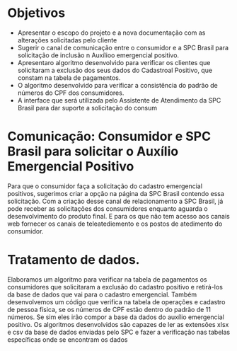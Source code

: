 # Objetivos

  - Apresentar o escopo do projeto e a nova documentação com as alterações solicitadas pelo cliente
  - Sugerir o canal de comunicação entre o consumidor e a SPC Brasil para solicitação de inclusão n Auxílioo emergencial positivo.
  - Apresentaro algoritmo desenvolvido para verificar os clientes que solicitaram a exclusão dos seus dados do Cadastroal Positivo, que constam na tabela de pagamentos.
  -  O algoritmo desenvolvido para verificar a consistência do padrão de números do CPF dos consumidores.
  -  A interface que será utilizada pelo Assistente de Atendimento da SPC Brasil para dar suporte a solicitação do consum
  
  # Comunicação: Consumidor e SPC Brasil para solicitar o Auxílio Emergencial Positivo
    

Para que o consumidor faça a solicitação do cadastro emergencial positivos, sugerimos criar a opção na página da SPC Brasil contendo essa solicitação. Com a criação desse canal de relacionamento a SPC Brasil, já pode receber as solicitações dos consumidores enquanto aguarda o desenvolvimento do produto final.
E para os que não tem acesso aos canais web fornecer os canais de teleatediemento e os postos de atedimento do consumidor.

# Tratamento de dados.

Elaboramos um algoritmo para verificar na tabela de pagamentos os consumidores que solicitaram a exclusão do cadastro positivo e retirá-los da base de dados que vai para o cadastro emergencial.
Também desenvolvemos um código que verifica na tabela de operações e cadastro de pessoa física, se os números de CPF estão dentro do padrão de 11 números. Se sim eles irão compor a base da dados do auxílio emergencial positivo.
Os algoritmos desenvolvidos são capazes de ler as extensões xlsx e csv da base de dados enviadas pelo SPC e fazer a verificação nas tabelas específicas onde se encontram os dados
